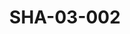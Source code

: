 ---
pid: SHA-03-002
title: SHA-03-002
language: en
collection: Sharhabil Ahmed
original_label: 
rights: Sharhabil Ahmed
location_of_original: Sharhabil Ahmed
photographer_or_studio: Studio al Farid
scanned_from: photograph 6.5 by 10
_date: December, 1971
location: Bahri, al Mazad
description: Sharhabil Ahmed
additional_notes: 
permission_display: 'yes'
on_server: 'no'
on_website: 'no'
permalink: "/archive/en/sha-03-002.html"
layout: photo-page
---